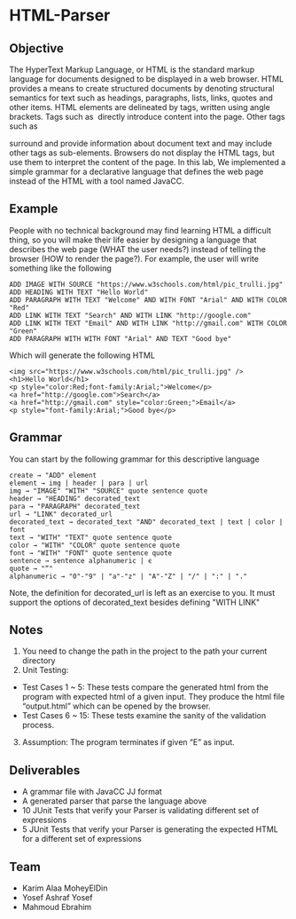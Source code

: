 # HTML-Parser
## Objective
The HyperText Markup Language, or HTML is the standard markup language for documents
designed to be displayed in a web browser. HTML provides a means to create structured
documents by denoting structural semantics for text such as headings, paragraphs, lists, links,
quotes and other items. HTML elements are delineated by tags, written using angle brackets.
Tags such as <img /> directly introduce content into the page. Other tags such as <p> surround
and provide information about document text and may include other tags as sub-elements.
Browsers do not display the HTML tags, but use them to interpret the content of the page.
In this lab, We implemented a simple grammar for a declarative language that
defines the web page instead of the HTML with a tool named JavaCC.


## Example
People with no technical background may find learning HTML a difficult thing, so you will make
their life easier by designing a language that describes the web page (WHAT the user needs?)
instead of telling the browser (HOW to render the page?).
For example, the user will write something like the following

```
ADD IMAGE WITH SOURCE "https://www.w3schools.com/html/pic_trulli.jpg"
ADD HEADING WITH TEXT "Hello World"
ADD PARAGRAPH WITH TEXT "Welcome" AND WITH FONT "Arial" AND WITH COLOR "Red"
ADD LINK WITH TEXT "Search" AND WITH LINK "http://google.com"
ADD LINK WITH TEXT "Email" AND WITH LINK "http://gmail.com" WITH COLOR "Green"
ADD PARAGRAPH WITH WITH FONT "Arial" AND TEXT "Good bye"
```
Which will generate the following HTML
```
<img src="https://www.w3schools.com/html/pic_trulli.jpg" />
<h1>Hello World</h1>
<p style="color:Red;font-family:Arial;">Welcome</p>
<a href="http://google.com">Search</a>
<a href="http://gmail.com" style="color:Green;">Email</a>
<p style="font-family:Arial;">Good bye</p>
```

## Grammar
You can start by the following grammar for this descriptive language
```
create → "ADD" element
element → img | header | para | url
img → "IMAGE" "WITH" "SOURCE" quote sentence quote
header → "HEADING" decorated_text
para → "PARAGRAPH" decorated_text
url → "LINK" decorated_url
decorated_text → decorated_text "AND" decorated_text | text | color | font
text → "WITH" "TEXT" quote sentence quote
color → "WITH" "COLOR" quote sentence quote
font → "WITH" "FONT" quote sentence quote
sentence → sentence alphanumeric | ϵ
quote → "“"
alphanumeric → "0"-"9" | "a"-"z" | "A"-"Z" | "/" | ":" | "."
```
Note, the definition for decorated_url is left as an exercise to you. It must support the options
of decorated_text besides defining "WITH LINK"

## Notes
1. You need to change the path in the project to the path your current directory
2. Unit Testing:
  - Test Cases 1 ~ 5:
    These tests compare the generated html from the program with
    expected html of a given input.
    They produce the html file “output.html” which can be opened by
    the browser.
  - Test Cases 6 ~ 15:
    These tests examine the sanity of the validation process.
3. Assumption:
    The program terminates if given “E” as input.

## Deliverables
- A grammar file with JavaCC JJ format
- A generated parser that parse the language above
- 10 JUnit Tests that verify your Parser is validating different set of expressions
- 5 JUnit Tests that verify your Parser is generating the expected HTML for a different set
  of expressions

## Team
- Karim Alaa MoheyElDin
- Yosef Ashraf Yosef 
- Mahmoud Ebrahim
